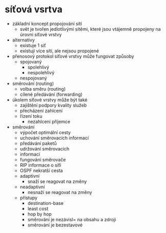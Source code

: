 # síťová vsrtva


- základní koncept propojování sítí
    - svět je tvořen jedlotlivými sítěmi, které jsou vtájemně propojeny na úrovni síťové vrstvy
- alternativy
    - existuje 1 síť 
    - existují více sítí, ale nejsou propojené
- přenosový protokol síťové vrstvy může fungovat způsoby
    - spojovaný
        - spolehlivý
        - nespolehlivý
    - nespojovaný
- směrování (routing)
    - volba směru (routing)
    - cílené předávání (forwarding)
- úkolem síťové vrstvy může být také
    - zajištění podpory kvality služeb
    - přecházení zahlcení
    - řízení toku
        - nezahlcení příjemce
- směrování 
    - výpočet optimální cesty
    - uchování směrovacích informací
    - předávání paketů
    - udržování směrovacích
    - informací
    - fungování směrovače
    - RIP informace o síťi
    - OSPF nekratší cesta
    - adaptivní
        - snaží se reagovat na změny
    - neadaptivní
        - nesnaží se reagovat na změny
    - přístupy
        - destination-base
        - least cost
        - hop by hop
        - směrování je nezávisl= na obsahu a zdroji
        - směrování je bezestavové